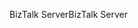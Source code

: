 <span data-ttu-id="6d630-101">BizTalk Server</span><span class="sxs-lookup"><span data-stu-id="6d630-101">BizTalk Server</span></span>